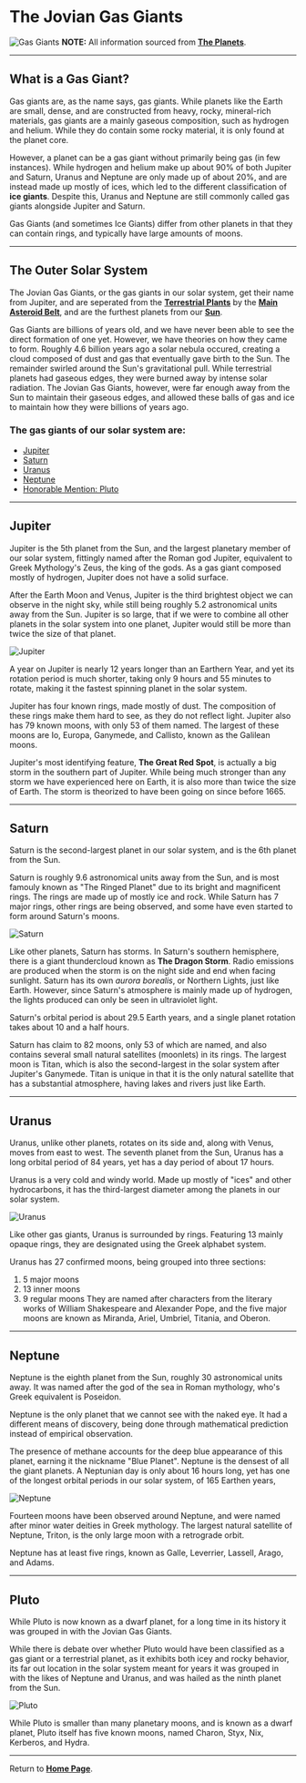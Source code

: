 # The Jovian Gas Giants
![Gas Giants](https://www.universetoday.com/wp-content/uploads/2009/06/jovian-planets.jpg "Jovian Gas Giants")
**NOTE:** All information sourced from __[The Planets](https://theplanets.org/gas-giants/)__.

---
## What is a Gas Giant?
Gas giants are, as the name says, gas giants. While planets like the Earth are small, dense, and are constructed from heavy, rocky, mineral-rich materials, gas giants are a mainly gaseous composition, such as hydrogen and helium. While they do contain some rocky material, it is only found at the planet core.

However, a planet can be a gas giant without primarily being gas (in few instances). While hydrogen and helium make up about 90% of both Jupiter and Saturn, Uranus and Neptune are only made up of about 20%, and are instead made up mostly of ices, which led to the different classification of **ice giants**. Despite this, Uranus and Neptune are still commonly called gas giants alongside Jupiter and Saturn.

Gas Giants (and sometimes Ice Giants) differ from other planets in that they can contain rings, and typically have large amounts of moons.

---
## The Outer Solar System
The Jovian Gas Giants, or the gas giants in our solar system, get their name from Jupiter, and are seperated from the __[Terrestrial Plants](TERRESTRIAL.md)__ by the __[Main Asteroid Belt](ASTEROID.md)__, and are the furthest planets from our __[Sun](SUN.md)__.

Gas Giants are billions of years old, and we have never been able to see the direct formation of one yet. However, we have theories on how they came to form. Roughly 4.6 billion years ago a solar nebula occured, creating a cloud composed of dust and gas that eventually gave birth to the Sun. The remainder swirled around the Sun's gravitational pull. While terrestrial planets had gaseous edges, they were burned away by intense solar radiation. The Jovian Gas Giants, however, were far enough away from the Sun to maintain their gaseous edges, and allowed these balls of gas and ice to maintain how they were billions of years ago.

### The gas giants of our solar system are:
+ [Jupiter](#jupiter)
+ [Saturn](#saturn)
+ [Uranus](#uranus)
+ [Neptune](#neptune)
+ [Honorable Mention: Pluto](#pluto)
---
## Jupiter
Jupiter is the 5th planet from the Sun, and the largest planetary member of our solar system, fittingly named after the Roman god Jupiter, equivalent to Greek Mythology's Zeus, the king of the gods. As a gas giant composed mostly of hydrogen, Jupiter does not have a solid surface.

After the Earth Moon and Venus, Jupiter is the third brightest object we can observe in the night sky, while still being roughly 5.2 astronomical units away from the Sun. Jupiter is so large, that if we were to combine all other planets in the solar system into one planet, Jupiter would still be more than twice the size of that planet.

![Jupiter](jupiter.jpg "Jupiter")

A year on Jupiter is nearly 12 years longer than an Earthern Year, and yet its rotation period is much shorter, taking only 9 hours and 55 minutes to rotate, making it the fastest spinning planet in the solar system.

Jupiter has four known rings, made mostly of dust. The composition of these rings make them hard to see, as they do not reflect light. Jupiter also has 79 known moons, with only 53 of them named. The largest of these moons are Io, Europa, Ganymede, and Callisto, known as the Galilean moons.

Jupiter's most identifying feature, **The Great Red Spot**, is actually a big storm in the southern part of Jupiter. While being much stronger than any storm we have experienced here on Earth, it is also more than twice the size of Earth. The storm is theorized to have been going on since before 1665.

---
## Saturn
Saturn is the second-largest planet in our solar system, and is the 6th planet from the Sun. 

Saturn is roughly 9.6 astronomical units away from the Sun, and is most famouly known as "The Ringed Planet" due to its bright and magnificent rings. The rings are made up of mostly ice and rock. While Saturn has 7 major rings, other rings are being observed, and some have even started to form around Saturn's moons.

![Saturn](saturn.jpg "Saturn")

Like other planets, Saturn has storms. In Saturn's southern hemisphere, there is a giant thundercloud known as **The Dragon Storm**. Radio emissions are produced when the storm is on the night side and end when facing sunlight. Saturn has its own *aurora borealis*, or Northern Lights, just like Earth. However, since Saturn's atmosphere is mainly made up of hydrogen, the lights produced can only be seen in ultraviolet light.

Saturn's orbital period is about 29.5 Earth years, and a single planet rotation takes about 10 and a half hours.

Saturn has claim to 82 moons, only 53 of which are named, and also contains several small natural satellites (moonlets) in its rings. The largest moon is Titan, which is also the second-largest in the solar system after Jupiter's Ganymede. Titan is unique in that it is the only natural satellite that has a substantial atmosphere, having lakes and rivers just like Earth.

---
## Uranus
Uranus, unlike other planets, rotates on its side and, along with Venus, moves from east to west. The seventh planet from the Sun, Uranus has a long orbital period of 84 years, yet has a day period of about 17 hours.

Uranus is a very cold and windy world. Made up mostly of "ices" and other hydrocarbons, it has the third-largest diameter among the planets in our solar system.

![Uranus](uranus-xray.jpg "An X-Ray of Uranus")

Like other gas giants, Uranus is surrounded by rings. Featuring 13 mainly opaque rings, they are designated using the Greek alphabet system.

Uranus has 27 confirmed moons, being grouped into three sections:
1. 5 major moons
2. 13 inner moons
3. 9 regular moons
They are named after characters from the literary works of William Shakespeare and Alexander Pope, and the five major moons are known as Miranda, Ariel, Umbriel, Titania, and Oberon.

---
## Neptune
Neptune is the eighth planet from the Sun, roughly 30 astronomical units away. It was named after the god of the sea in Roman mythology, who's Greek equivalent is Poseidon.

Neptune is the only planet that we cannot see with the naked eye. It had a different means of discovery, being done through mathematical prediction instead of empirical observation.

The presence of methane accounts for the deep blue appearance of this planet, earning it the nickname "Blue Planet". Neptune is the densest of all the giant planets. A Neptunian day is only about 16 hours long, yet has one of the longest orbital periods in our solar system, of 165 Earthen years,

![Neptune](neptune.jpg "Neptune")

Fourteen moons have been observed around Neptune, and were named after minor water deities in Greek mythology. The largest natural satellite of Neptune, Triton, is the only large moon with a retrograde orbit.

Neptune has at least five rings, known as Galle, Leverrier, Lassell, Arago, and Adams. 

---
## Pluto
While Pluto is now known as a dwarf planet, for a long time in its history it was grouped in with the Jovian Gas Giants.

While there is debate over whether Pluto would have been classified as a gas giant or a terrestrial planet, as it exhibits both icey and rocky behavior, its far out location in the solar system meant for years it was grouped in with the likes of Neptune and Uranus, and was hailed as the ninth planet from the Sun.

![Pluto](pluto-new.png "Pluto")

While Pluto is smaller than many planetary moons, and is known as a dwarf planet, Pluto itself has five known moons, named Charon, Styx, Nix, Kerberos, and Hydra.

---

Return to __[Home Page](README.md)__.